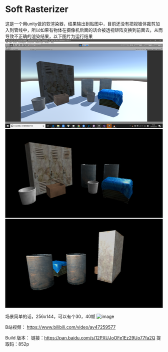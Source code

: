 # Soft Rasterizer
这是一个用unity做的软渲染器，结果输出到贴图中，目前还没有把视锥体裁剪加入到管线中，所以如果有物体在摄像机后面的话会被透视矩阵变换到前面去，从而导致不正确的渲染结果，以下图片为运行结果
![image](https://github.com/zrlhahaha/Rasterizer/blob/master/README_IMG_1.png)
![image](https://github.com/zrlhahaha/Rasterizer/blob/master/README_IMG_2.png)
![image](https://github.com/zrlhahaha/Rasterizer/blob/master/README_IMG_3.png)

场景简单的话，256x144，可以有个30，40帧
![image](https://github.com/zrlhahaha/Rasterizer/blob/master/README_IMG_4.gif)

B站视频：
https://www.bilibili.com/video/av47259577

Build 版本：
链接：https://pan.baidu.com/s/12PXUJoOFe1Ez29Uo77fa2Q 
提取码：852p 

